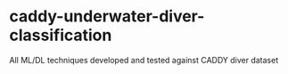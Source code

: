 # caddy-underwater-diver-classification
All ML/DL techniques developed and tested against CADDY diver dataset
